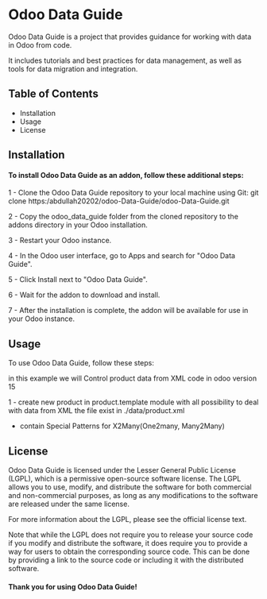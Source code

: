 # Odoo Data Guide

Odoo Data Guide is a project that provides guidance for working with data in Odoo from code.

It includes tutorials and best practices for data management, as well as tools for data migration and integration.

## Table of Contents
- Installation
- Usage
- License



## Installation

#### To install Odoo Data Guide as an addon, follow these additional steps:

1 - Clone the Odoo Data Guide repository to your local machine using Git: git clone https:/abdullah20202/odoo-Data-Guide/odoo-Data-Guide.git

2 - Copy the odoo_data_guide folder from the cloned repository to the addons directory in your Odoo installation.

3 - Restart your Odoo instance.

4 - In the Odoo user interface, go to Apps and search for "Odoo Data Guide".

5 - Click Install next to "Odoo Data Guide".

6 - Wait for the addon to download and install.

7 - After the installation is complete, the addon will be available for use in your Odoo instance.

## Usage

To use Odoo Data Guide, follow these steps:

in this example we will Control product data from XML code in odoo version 15

1 - create new product in product.template module 
with all possibility to deal with data from XML 
the file exist in ./data/product.xml

* contain Special Patterns for X2Many(One2many, Many2Many)


## License
Odoo Data Guide is licensed under the Lesser General Public License (LGPL), which is a permissive open-source software license. The LGPL allows you to use, modify, and distribute the software for both commercial and non-commercial purposes, as long as any modifications to the software are released under the same license.

For more information about the LGPL, please see the official license text.

Note that while the LGPL does not require you to release your source code if you modify and distribute the software, it does require you to provide a way for users to obtain the corresponding source code. This can be done by providing a link to the source code or including it with the distributed software.

#### Thank you for using Odoo Data Guide!
